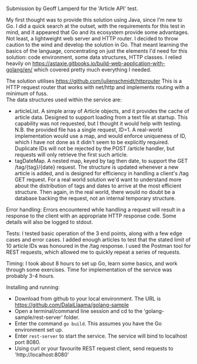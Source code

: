 Submission by Geoff Lamperd for the 'Article API' test.

My first thought was to provide this solution using Java, since I'm new to Go. I did a quick search at the outset,
with the requirements for this test in mind, and it appeared that Go and its ecosystem provide some advantages. Not least, 
a lightweight web server and HTTP router. I decided to throw caution to the wind and develop the solution in Go. That 
meant learning the basics of the language, concentrating on just the elements I'd need for this solution: code environment,
some data structures, HTTP classes. I relied heavily on  https://astaxie.gitbooks.io/build-web-application-with-golang/en/
which covered pretty much everything I needed.

The solution utilises https://github.com/julienschmidt/httprouter This is a HTTP request router that works with
net/http and implements routing with a minimum of fuss.  
The data structures used within the service are:
- articleList. A simple array of Article objects, and it provides the cache of article data. Designed to support loading from a text file at startup. This 
	capability was not requested, but I thought it would help with testing. N.B. the provided file has
	a single request, ID=1. A real-world implementation would
	use a map, and would enforce uniqueness of ID, which I have not done as it didn't seem to be explicitly required. Duplicate IDs will not be rejected by the POST /article handler, but requests will only 
	retrieve the first such article.
- tagDateMap. A nested map, keyed by tag then date, to support the GET /tag/{tag}/{date} request. The 
	structure is updated whenever a new article is added, and is designed for efficiency in handling a
	client's /tag GET request. For a real world
	solution we'd want to understand more about the distribution of tags and dates to arrive at the most efficient structure. Then again, in the real world, there would no doubt be a database backing the 
	request, not an internal temporary structure. 
	
Error handling: Errors encountered while handling a request will result in a response to the client with 
	an appropriate HTTP response code. Some details will also be logged to stdout. 
	
Tests: I tested basic operation of the 3 end points, along with a few edge cases and error cases. I added
	enough articles to test that the stated limit of 10 article IDs was honoured in the /tag response. I used
	the Postman tool for REST requests, which allowed me to quickly repeat a series of requests.

Timing: I took about 8 hours to set up Go, learn some basics, and work through some exercises. Time for implementation of the service was probably 3-4 hours.

Installing and running:

- Download from github to your local environment. The URL is https://github.com/DalaiLlaama/golang-sample 
- Open a terminal/command line session and cd to the 'golang-sample/rest-server' folder.
- Enter the command `go build`. This assumes you have the Go environment set up.
- Enter `rest-server` to start the service. The service will bind to localhost port 8080. 
- Using curl or your favourite REST request client, send requests to 'http://localhost:8080'

